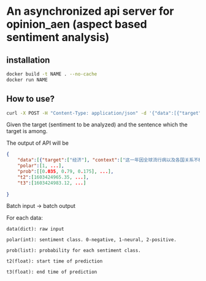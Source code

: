 # An asynchronized api server for opinion_aen (aspect based sentiment analysis)

## installation
```bash
docker build -t NAME . --no-cache
docker run NAME
```

## How to use?
```bash
curl -X POST -H "Content-Type: application/json" -d '{"data":[{"target":"WORD", "context":"SENTENCE"}], "batch_size":100}' 'http://YOUR_IP:1600/predict'
```
Given the target (sentiment to be analyzed) and the sentence which the target is among.

The output of API will be
```json
{
	"data":[{"target":["经济"], "context":["这一年因全球流行病以及各国关系不稳定, 使得经济状况不佳, 但股市经过一个下修后已经回升甚至创新高"]}, ...],
	"polar":[1, ...],
	"prob":[[0.035, 0.79, 0.175], ...],
	"t2":[1603424965.35, ...],
	"t3":[1603424983.12, ...]
	
}
```
Batch input -> batch output

For each data:

	data(dict): raw input

	polar(int): sentiment class. 0-negative, 1-neural, 2-positive.

	prob(list): probability for each sentiment class.

	t2(float): start time of prediction

	t3(float): end time of prediction

